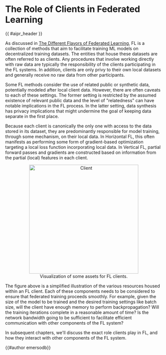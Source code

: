 <!-- markdownlint-disable-file MD033 -->

# The Role of Clients in Federated Learning

{{ #aipr_header }}

As discussed in [The Different Flavors of Federated Learning](fl_flavors.md),
FL is a collection of methods that aim to facilitate training ML models on
decentralized training datasets. The entities that house these datasets are
often referred to as clients. Any procedures that involve working directly
with raw data are typically the responsibility of the clients participating in
the FL systems. In addition, clients are only privy to their own local datasets
and generally receive no raw data from other participants.

Some FL methods consider the use of related public or synthetic data,
potentially modeled after local client data. However, there are often caveats
to each of these settings. The former setting is restricted by the assumed
existence of relevant public data and the level of "relatedness" can have
notable implications in the FL process. In the latter setting, data synthesis
has privacy implications that might undermine the goal of keeping data separate
in the first place.

Because each client is canonically the only one with access to the data stored
in its dataset, they are predominantly responsible for model training, through
some mechanism, on their local data. In Horizontal FL, this often manifests as
performing some form of gradient-based optimization targeting a local loss
function incorporating local data. In Vertical FL, partial forward passes
and gradients are constructed based on information from the partial (local)
features in each client.

<figure>
<center>
<img src="https://d3ddy8balm3goa.cloudfront.net/vector-ai-pocket-refs/fl/ClientDiagram.svg" alt="Client ", width="350"> <!-- markdownlint-disable-line MD013 -->
<figcaption>Visualization of some assets for FL clients.</figcaption>
</center>
</figure>

The figure above is a simplified illustration of the various resources housed
within an FL client. Each of these components needs to be considered to ensure
that federated training proceeds smoothly. For example, given the size of the
model to be trained and the desired training settings like batch size, will
the client have enough memory to perform backpropagation? Will the training
iterations complete in a reasonable amount of time? Is the network bandwidth
going to be sufficient to facilitate efficient communication with other
components of the FL system?

In subsequent chapters, we'll discuss the exact role clients play in FL, and
how they interact with other components of the FL system.

{{#author emersodb}}
